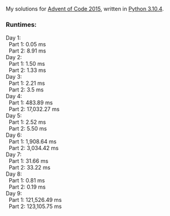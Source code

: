 My solutions for [Advent of Code 2015](https://adventofcode.com/2015), written in [Python 3.10.4](https://www.python.org/).

### Runtimes:  
Day 1:  
&nbsp;&nbsp;Part 1: 0.05 ms  
&nbsp;&nbsp;Part 2: 8.91 ms  
Day 2:  
&nbsp;&nbsp;Part 1: 1.50 ms  
&nbsp;&nbsp;Part 2: 1.33 ms  
Day 3:  
&nbsp;&nbsp;Part 1: 2.21 ms  
&nbsp;&nbsp;Part 2: 3.5 ms  
Day 4:  
&nbsp;&nbsp;Part 1: 483.89 ms  
&nbsp;&nbsp;Part 2: 17,032.27 ms  
Day 5:  
&nbsp;&nbsp;Part 1: 2.52 ms  
&nbsp;&nbsp;Part 2: 5.50 ms  
Day 6:  
&nbsp;&nbsp;Part 1: 1,908.64 ms  
&nbsp;&nbsp;Part 2: 3,034.42 ms  
Day 7:  
&nbsp;&nbsp;Part 1: 31.66 ms  
&nbsp;&nbsp;Part 2: 33.22 ms  
Day 8:  
&nbsp;&nbsp;Part 1: 0.81 ms  
&nbsp;&nbsp;Part 2: 0.19 ms  
Day 9:  
&nbsp;&nbsp;Part 1: 121,526.49 ms  
&nbsp;&nbsp;Part 2: 123,105.75 ms  
